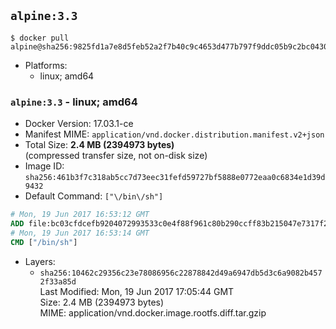 ## `alpine:3.3`

```console
$ docker pull alpine@sha256:9825fd1a7e8d5feb52a2f7b40c9c4653d477b797f9ddc05b9c2bc043016d4819
```

-	Platforms:
	-	linux; amd64

### `alpine:3.3` - linux; amd64

-	Docker Version: 17.03.1-ce
-	Manifest MIME: `application/vnd.docker.distribution.manifest.v2+json`
-	Total Size: **2.4 MB (2394973 bytes)**  
	(compressed transfer size, not on-disk size)
-	Image ID: `sha256:461b3f7c318ab5cc7d73eec31fefd59727bf5888e0772eaa0c6834e1d39d9432`
-	Default Command: `["\/bin\/sh"]`

```dockerfile
# Mon, 19 Jun 2017 16:53:12 GMT
ADD file:bc03cfdcefb9204072993533c0e4f88f961c80b290ccff83b215047e7317f2bd in / 
# Mon, 19 Jun 2017 16:53:14 GMT
CMD ["/bin/sh"]
```

-	Layers:
	-	`sha256:10462c29356c23e78086956c22878842d49a6947db5d3c6a9082b4572f33a85d`  
		Last Modified: Mon, 19 Jun 2017 17:05:44 GMT  
		Size: 2.4 MB (2394973 bytes)  
		MIME: application/vnd.docker.image.rootfs.diff.tar.gzip
